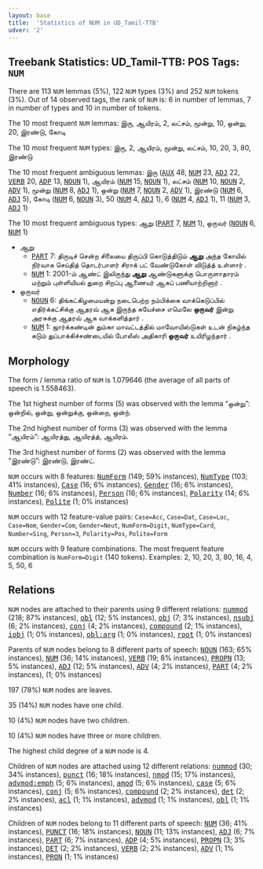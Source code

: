 ```yaml
---
layout: base
title:  'Statistics of NUM in UD_Tamil-TTB'
udver: '2'
---
```


## Treebank Statistics: UD_Tamil-TTB: POS Tags: `NUM`

There are 113 `NUM` lemmas (5%), 122 `NUM` types (3%) and 252 `NUM` tokens (3%).
Out of 14 observed tags, the rank of `NUM` is: 6 in number of lemmas, 7 in number of types and 10 in number of tokens.

The 10 most frequent `NUM` lemmas: இரு, ஆயிரம், 2, லட்சம், மூன்று, 10, ஒன்று, 20, இரண்டு, கோடி

The 10 most frequent `NUM` types:  இரு, 2, ஆயிரம், மூன்று, லட்சம், 10, 20, 3, 80, இரண்டு

The 10 most frequent ambiguous lemmas: இரு (<tt><a href="ta_ttb-pos-AUX.html">AUX</a></tt> 48, <tt><a href="ta_ttb-pos-NUM.html">NUM</a></tt> 23, <tt><a href="ta_ttb-pos-ADJ.html">ADJ</a></tt> 22, <tt><a href="ta_ttb-pos-VERB.html">VERB</a></tt> 20, <tt><a href="ta_ttb-pos-ADP.html">ADP</a></tt> 13, <tt><a href="ta_ttb-pos-NOUN.html">NOUN</a></tt> 1), ஆயிரம் (<tt><a href="ta_ttb-pos-NUM.html">NUM</a></tt> 15, <tt><a href="ta_ttb-pos-NOUN.html">NOUN</a></tt> 1), லட்சம் (<tt><a href="ta_ttb-pos-NUM.html">NUM</a></tt> 10, <tt><a href="ta_ttb-pos-NOUN.html">NOUN</a></tt> 2, <tt><a href="ta_ttb-pos-ADV.html">ADV</a></tt> 1), மூன்று (<tt><a href="ta_ttb-pos-NUM.html">NUM</a></tt> 8, <tt><a href="ta_ttb-pos-ADJ.html">ADJ</a></tt> 1), ஒன்று (<tt><a href="ta_ttb-pos-NUM.html">NUM</a></tt> 7, <tt><a href="ta_ttb-pos-NOUN.html">NOUN</a></tt> 2, <tt><a href="ta_ttb-pos-ADV.html">ADV</a></tt> 1), இரண்டு (<tt><a href="ta_ttb-pos-NUM.html">NUM</a></tt> 6, <tt><a href="ta_ttb-pos-ADJ.html">ADJ</a></tt> 5), கோடி (<tt><a href="ta_ttb-pos-NUM.html">NUM</a></tt> 6, <tt><a href="ta_ttb-pos-NOUN.html">NOUN</a></tt> 3), 50 (<tt><a href="ta_ttb-pos-NUM.html">NUM</a></tt> 4, <tt><a href="ta_ttb-pos-ADJ.html">ADJ</a></tt> 1), 6 (<tt><a href="ta_ttb-pos-NUM.html">NUM</a></tt> 4, <tt><a href="ta_ttb-pos-ADJ.html">ADJ</a></tt> 1), 11 (<tt><a href="ta_ttb-pos-NUM.html">NUM</a></tt> 3, <tt><a href="ta_ttb-pos-ADJ.html">ADJ</a></tt> 1)

The 10 most frequent ambiguous types:  ஆறு (<tt><a href="ta_ttb-pos-PART.html">PART</a></tt> 7, <tt><a href="ta_ttb-pos-NUM.html">NUM</a></tt> 1), ஒருவர் (<tt><a href="ta_ttb-pos-NOUN.html">NOUN</a></tt> 6, <tt><a href="ta_ttb-pos-NUM.html">NUM</a></tt> 1)


* ஆறு
  * <tt><a href="ta_ttb-pos-PART.html">PART</a></tt> 7: திருடிச் சென்ற சிலையை திருப்பி கொடுத்திடும் <b>ஆறு</b> அந்த கோயில் நிர்வாக செய்தித் தொடர்பாளர் சிராக் பட் வேண்டுகோள் விடுத்த் உள்ளார் .
  * <tt><a href="ta_ttb-pos-NUM.html">NUM</a></tt> 1: 2001-ம் ஆண்ட் இலிருந்து <b>ஆறு</b> ஆண்டுகளுக்கு பொருளாதாரம் மற்றும் புள்ளியியல் துறை சிறப்பு ஆணையர் ஆகப் பணியாற்றினார் .
* ஒருவர்
  * <tt><a href="ta_ttb-pos-NOUN.html">NOUN</a></tt> 6: திங்கட்கிழமையன்று நடைபெற்ற நம்பிக்கை வாக்கெடுப்பில் எதிர்க்கட்சிக்கு ஆதரவ் ஆக இருந்த சுயேச்சை எமெலே <b>ஒருவர்</b> இன்று அரசுக்கு ஆதரவ் ஆக வாக்களித்தார் .
  * <tt><a href="ta_ttb-pos-NUM.html">NUM</a></tt> 1: ஜார்க்கண்டின் தும்கா மாவட்டத்தில் மாவோயிஸ்டுகள் உடன் நிகழ்ந்த கடும் துப்பாக்கிச்சண்டையில் போலீஸ் அதிகாரி <b>ஒருவர்</b> உயிரிழந்தார் .

## Morphology

The form / lemma ratio of `NUM` is 1.079646 (the average of all parts of speech is 1.558463).

The 1st highest number of forms (5) was observed with the lemma “ஒன்று”: ஒன்றில், ஒன்று, ஒன்றுக்கு, ஒன்றை, ஒன்ற்.

The 2nd highest number of forms (3) was observed with the lemma “ஆயிரம்”: ஆயிரத்து, ஆயிரத்த், ஆயிரம்.

The 3rd highest number of forms (2) was observed with the lemma “இரண்டு”: இரண்டு, இரண்ட்.

`NUM` occurs with 8 features: <tt><a href="ta_ttb-feat-NumForm.html">NumForm</a></tt> (149; 59% instances), <tt><a href="ta_ttb-feat-NumType.html">NumType</a></tt> (103; 41% instances), <tt><a href="ta_ttb-feat-Case.html">Case</a></tt> (16; 6% instances), <tt><a href="ta_ttb-feat-Gender.html">Gender</a></tt> (16; 6% instances), <tt><a href="ta_ttb-feat-Number.html">Number</a></tt> (16; 6% instances), <tt><a href="ta_ttb-feat-Person.html">Person</a></tt> (16; 6% instances), <tt><a href="ta_ttb-feat-Polarity.html">Polarity</a></tt> (14; 6% instances), <tt><a href="ta_ttb-feat-Polite.html">Polite</a></tt> (1; 0% instances)

`NUM` occurs with 12 feature-value pairs: `Case=Acc`, `Case=Dat`, `Case=Loc`, `Case=Nom`, `Gender=Com`, `Gender=Neut`, `NumForm=Digit`, `NumType=Card`, `Number=Sing`, `Person=3`, `Polarity=Pos`, `Polite=Form`

`NUM` occurs with 9 feature combinations.
The most frequent feature combination is `NumForm=Digit` (140 tokens).
Examples: 2, 10, 20, 3, 80, 16, 4, 5, 50, 6


## Relations

`NUM` nodes are attached to their parents using 9 different relations: <tt><a href="ta_ttb-dep-nummod.html">nummod</a></tt> (218; 87% instances), <tt><a href="ta_ttb-dep-obl.html">obl</a></tt> (12; 5% instances), <tt><a href="ta_ttb-dep-obj.html">obj</a></tt> (7; 3% instances), <tt><a href="ta_ttb-dep-nsubj.html">nsubj</a></tt> (6; 2% instances), <tt><a href="ta_ttb-dep-conj.html">conj</a></tt> (4; 2% instances), <tt><a href="ta_ttb-dep-compound.html">compound</a></tt> (2; 1% instances), <tt><a href="ta_ttb-dep-iobj.html">iobj</a></tt> (1; 0% instances), <tt><a href="ta_ttb-dep-obl-arg.html">obl:arg</a></tt> (1; 0% instances), <tt><a href="ta_ttb-dep-root.html">root</a></tt> (1; 0% instances)

Parents of `NUM` nodes belong to 8 different parts of speech: <tt><a href="ta_ttb-pos-NOUN.html">NOUN</a></tt> (163; 65% instances), <tt><a href="ta_ttb-pos-NUM.html">NUM</a></tt> (36; 14% instances), <tt><a href="ta_ttb-pos-VERB.html">VERB</a></tt> (19; 8% instances), <tt><a href="ta_ttb-pos-PROPN.html">PROPN</a></tt> (13; 5% instances), <tt><a href="ta_ttb-pos-ADJ.html">ADJ</a></tt> (12; 5% instances), <tt><a href="ta_ttb-pos-ADV.html">ADV</a></tt> (4; 2% instances), <tt><a href="ta_ttb-pos-PART.html">PART</a></tt> (4; 2% instances),  (1; 0% instances)

197 (78%) `NUM` nodes are leaves.

35 (14%) `NUM` nodes have one child.

10 (4%) `NUM` nodes have two children.

10 (4%) `NUM` nodes have three or more children.

The highest child degree of a `NUM` node is 4.

Children of `NUM` nodes are attached using 12 different relations: <tt><a href="ta_ttb-dep-nummod.html">nummod</a></tt> (30; 34% instances), <tt><a href="ta_ttb-dep-punct.html">punct</a></tt> (16; 18% instances), <tt><a href="ta_ttb-dep-nmod.html">nmod</a></tt> (15; 17% instances), <tt><a href="ta_ttb-dep-advmod-emph.html">advmod:emph</a></tt> (5; 6% instances), <tt><a href="ta_ttb-dep-amod.html">amod</a></tt> (5; 6% instances), <tt><a href="ta_ttb-dep-case.html">case</a></tt> (5; 6% instances), <tt><a href="ta_ttb-dep-conj.html">conj</a></tt> (5; 6% instances), <tt><a href="ta_ttb-dep-compound.html">compound</a></tt> (2; 2% instances), <tt><a href="ta_ttb-dep-det.html">det</a></tt> (2; 2% instances), <tt><a href="ta_ttb-dep-acl.html">acl</a></tt> (1; 1% instances), <tt><a href="ta_ttb-dep-advmod.html">advmod</a></tt> (1; 1% instances), <tt><a href="ta_ttb-dep-obl.html">obl</a></tt> (1; 1% instances)

Children of `NUM` nodes belong to 11 different parts of speech: <tt><a href="ta_ttb-pos-NUM.html">NUM</a></tt> (36; 41% instances), <tt><a href="ta_ttb-pos-PUNCT.html">PUNCT</a></tt> (16; 18% instances), <tt><a href="ta_ttb-pos-NOUN.html">NOUN</a></tt> (11; 13% instances), <tt><a href="ta_ttb-pos-ADJ.html">ADJ</a></tt> (6; 7% instances), <tt><a href="ta_ttb-pos-PART.html">PART</a></tt> (6; 7% instances), <tt><a href="ta_ttb-pos-ADP.html">ADP</a></tt> (4; 5% instances), <tt><a href="ta_ttb-pos-PROPN.html">PROPN</a></tt> (3; 3% instances), <tt><a href="ta_ttb-pos-DET.html">DET</a></tt> (2; 2% instances), <tt><a href="ta_ttb-pos-VERB.html">VERB</a></tt> (2; 2% instances), <tt><a href="ta_ttb-pos-ADV.html">ADV</a></tt> (1; 1% instances), <tt><a href="ta_ttb-pos-PRON.html">PRON</a></tt> (1; 1% instances)

